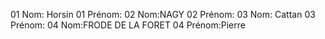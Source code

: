 01 Nom: Horsin
01 Prénom:
02 Nom:NAGY
02 Prénom:
03 Nom: Cattan
03 Prénom:
04 Nom:FRODE DE LA FORET
04 Prénom:Pierre

